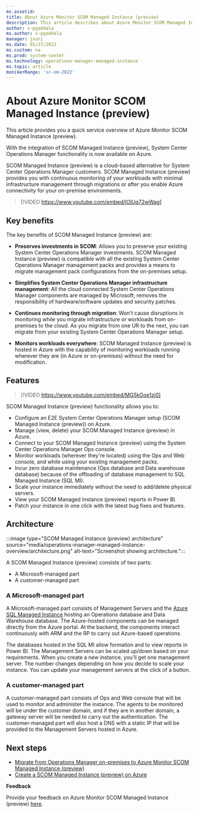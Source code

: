 ```yaml
---
ms.assetid: 
title: About Azure Monitor SCOM Managed Instance (preview)
description: This article describes about Azure Monitor SCOM Managed Instance (preview).
author: v-pgaddala
ms.author: v-pgaddala
manager: jsuri
ms.date: 01/27/2023
ms.custom: na
ms.prod: system-center
ms.technology: operations-manager-managed-instance
ms.topic: article
monikerRange: 'sc-om-2022'
---
```


# About Azure Monitor SCOM Managed Instance (preview)

This article provides you a quick service overview of Azure Monitor SCOM Managed Instance (preview).

With the integration of SCOM Managed Instance (preview), System Center Operations Manager functionality is now available on Azure.

SCOM Managed Instance (preview) is a cloud-based alternative for System Center Operations Manager customers. SCOM Managed Instance (preview) provides you with continuous monitoring of your workloads with minimal infrastructure management through migrations or after you enable Azure connectivity for your on-premise environments. 

> [!VIDEO https://www.youtube.com/embed/lOlUq72wWag]
 
## Key benefits

The key benefits of SCOM Managed Instance (preview) are:

- **Preserves investments in SCOM**: Allows you to preserve your existing System Center Operations Manager investments. SCOM Managed Instance (preview) is compatible with all the existing System Center Operations Manager management packs and provides a means to migrate management pack configurations from the on-premises setup.  

- **Simplifies System Center Operations Manager infrastructure management**: All the cloud connected System Center Operations Manager components are managed by Microsoft; removes the responsibility of hardware/software updates and security patches.  

- **Continues monitoring through migration**: Won't cause disruptions in monitoring while you migrate infrastructure or workloads from on-premises to the cloud. As you migrate from one UR to the next, you can migrate from your existing System Center Operations Manager setup.

- **Monitors workloads everywhere**:  SCOM Managed Instance (preview) is hosted in Azure with the capability of monitoring workloads running wherever they are (in Azure or on-premises) without the need for modification.

## Features

> [!VIDEO https://www.youtube.com/embed/MG5kGoe1zj0]

SCOM Managed Instance (preview) functionality allows you to:

- Configure an E2E System Center Operations Manager setup (SCOM Managed Instance (preview)) on Azure.
- Manage (view, delete) your SCOM Managed Instance (preview) in Azure.
- Connect to your SCOM Managed Instance (preview) using the System Center Operations Manager Ops console.
- Monitor workloads (wherever they're located) using the Ops and Web console, and while using your existing management packs.
- Incur zero database maintenance (Ops database and Data warehouse database) because of the offloading of database management to SQL Managed Instance (SQL MI).
- Scale your instance immediately without the need to add/delete physical servers.
- View your SCOM Managed Instance (preview) reports in Power BI.
- Patch your instance in one click with the latest bug fixes and features. 

## Architecture

:::image type="SCOM Managed Instance (preview) architecture" source="media/operations-manager-managed-instance-overview/architecture.png" alt-text="Screenshot showing architecture.":::

A SCOM Managed Instance (preview) consists of two parts: 
   - A Microsoft-managed part
   - A customer-managed part

### A Microsoft-managed part

A Microsoft-managed part consists of Management Servers and the [Azure SQL Managed Instance](/azure/azure-sql/managed-instance/sql-managed-instance-paas-overview?view=azuresql&preserve-view=true) hosting an Operations database and Data Warehouse database. The Azure-hosted components can be managed directly from the Azure portal. At the backend, the components interact continuously with ARM and the RP to carry out Azure-based operations.


The databases hosted in the SQL MI allow formation and to view reports in Power BI. The Management Servers can be scaled up/down based on your requirements. When you create a new instance, you'll get one management server. The number changes depending on how you decide to scale your instance. You can update your management servers at the click of a button.

### A customer-managed part

A customer-managed part consists of Ops and Web console that will be used to monitor and administer the instance. The agents to be monitored will be under the customer domain, and if they are in another domain, a gateway server will be needed to carry out the authentication. The customer-managed part will also host a DNS with a static IP that will be provided to the Management Servers hosted in Azure.  

## Next steps

- [Migrate from Operations Manager on-premises to Azure Monitor SCOM Managed Instance (preview)](migrate-to-operations-manager-managed-instance.md)
- [Create a SCOM Managed Instance (preview) on Azure](create-operations-manager-managed-instance.md)

**Feedback**

Provide your feedback on Azure Monitor SCOM Managed Instance (preview) [here](https://forms.office.com/pages/responsepage.aspx?id=v4j5cvGGr0GRqy180BHbR8_G7TnWWL9AgnUEG-odf9BUMUlFOUY4N0RENktHWDhNNkgwMkhQV0lSQi4u).

